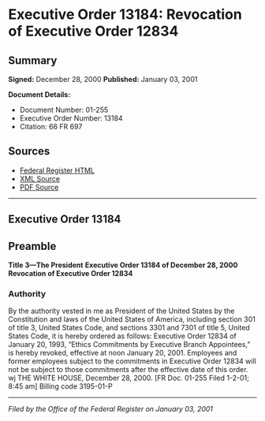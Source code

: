 # Executive Order 13184: Revocation of Executive Order 12834

## Summary

**Signed:** December 28, 2000
**Published:** January 03, 2001

**Document Details:**
- Document Number: 01-255
- Executive Order Number: 13184
- Citation: 66 FR 697

## Sources
- [Federal Register HTML](https://www.federalregister.gov/documents/2001/01/03/01-255/revocation-of-executive-order-12834)
- [XML Source](https://www.federalregister.gov/documents/full_text/xml/2001/01/03/01-255.xml)
- [PDF Source](https://www.govinfo.gov/content/pkg/FR-2001-01-03/pdf/01-255.pdf)

---

## Executive Order 13184

## Preamble

**Title 3—The President**
**Executive Order 13184 of December 28, 2000**
**Revocation of Executive Order 12834**

### Authority

By the authority vested in me as President of the United States by the Constitution and laws of the United States of America, including section 301 of title 3, United States Code, and sections 3301 and 7301 of title 5, United States Code, it is hereby ordered as follows:
Executive Order 12834 of January 20, 1993, “Ethics Commitments by Executive Branch Appointees,” is hereby revoked, effective at noon January 20, 2001. Employees and former employees subject to the commitments in Executive Order 12834 will not be subject to those commitments after the effective date of this order.
wj
THE WHITE HOUSE,
December 28, 2000. 
[FR Doc. 01-255
Filed 1-2-01; 8:45 am]
Billing code 3195-01-P

---

*Filed by the Office of the Federal Register on January 03, 2001*
